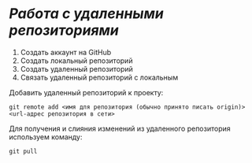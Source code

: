 # ***Работа с удаленными репозиториями***
1. Создать аккаунт на GitHub
2. Создать локальный репозиторий
3. Создать удаленный репозиторий
4. Связать удаленный репозиторий с локальным

Добавить удаленный репозиторий к проекту:
```
git remote add <имя для репозитория (обычно принято писать origin)> <url-адрес репозитория в сети>
```
Для получения и слияния изменений из удаленного репозитория используем команду:
```
git pull
```